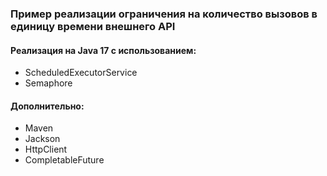 ### Пример реализации ограничения на количество вызовов в единицу времени внешнего API

#### Реализация на Java 17 с использованием:
- ScheduledExecutorService
- Semaphore

#### Дополнительно:
- Maven
- Jackson
- HttpClient
- CompletableFuture